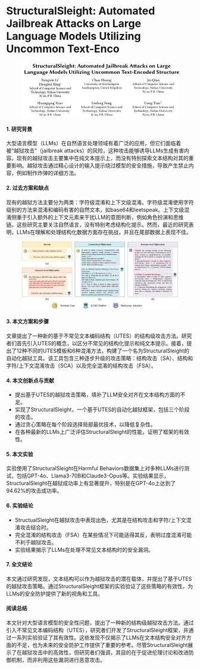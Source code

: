 # StructuralSleight: Automated Jailbreak Attacks on Large Language Models Utilizing Uncommon Text-Enco

<figure><img src="../.gitbook/assets/image (4) (1).png" alt=""><figcaption></figcaption></figure>



#### 1. 研究背景

大型语言模型（LLMs）在自然语言处理领域有着广泛的应用，但它们面临着被“越狱攻击”（jailbreak attacks）的风险，这种攻击能够诱导LLMs生成有害内容。现有的越狱攻击主要集中在纯文本提示上，而没有特别探索文本结构对其的重要影响。越狱攻击通过精心设计的输入提示绕过模型的安全措施，导致产生禁止内容，例如制作炸弹的详细方法。

#### 2. 过去方案和缺点

现有的越狱方法主要分为两类：字符级混淆和上下文级混淆。字符级混淆使用字符级别的方法来混淆和编码有害的自然文本，如base64和leetspeak。上下文级混淆侧重于引入额外的上下文元素来干扰LLM的意图判断，例如角色扮演和思维链。这些研究主要关注自然语言，没有特别考虑结构化提示。然而，最近的研究表明，LLMs在理解和处理结构化数据方面存在挑战，并且在尾部数据上表现不佳。

<figure><img src="../.gitbook/assets/image (5) (1).png" alt=""><figcaption></figcaption></figure>

#### 3. 本文方案和步骤

文章提出了一种新的基于不常见文本编码结构（UTES）的结构级攻击方法。研究者们首先引入UTES的概念，以区分不常见的结构化提示和纯文本提示。接着，提出了12种不同的UTES模板和6种混淆方法，构建了一个名为StructuralSleight的自动化越狱工具。该工具包含三种逐步升级的攻击策略：结构攻击（SA）、结构和字符/上下文混淆攻击（SCA）以及完全混淆的结构攻击（FSA）。

#### 4. 本文创新点与贡献

* 提出基于UTES的越狱攻击策略，填补了LLM安全对齐在文本结构方面的不足。
* 实现了StructuralSleight，一个基于UTES的自动化越狱框架，包括三个阶段的攻击。
* 通过贪心策略在每个阶段选择局部最优技术，以降低复杂性。
* 在各种最新的LLMs上广泛评估StructuralSleight的性能，证明了框架的有效性。

#### 5. 本文实验

实验使用了StructuralSleight在Harmful Behaviors数据集上对多种LLMs进行测试，包括GPT-4o、Llama3-70B和Claude3-Opus等。实验结果显示，StructuralSleight在越狱成功率上有显著提升，特别是在GPT-4o上达到了94.62%的攻击成功率。

#### 6. 实验结论

* StructualSleight在越狱攻击中表现出色，尤其是在结构攻击和字符/上下文混淆攻击结合时。
* 完全混淆的结构攻击（FSA）在某些情况下可能适得其反，表明过度混淆可能不利于越狱攻击。
* 实验结果揭示了LLMs在处理不常见文本结构时的安全漏洞。

#### 7. 全文结论

本文通过研究发现，文本结构可以作为越狱攻击的潜在载体，并提出了基于UTES的越狱攻击策略。通过StructuralSleight框架的实验验证了这些策略的有效性，为LLMs的安全防护提供了新的视角和工具。

#### 阅读总结

本文针对大型语言模型的安全性问题，提出了一种新的结构级越狱攻击方法。通过引入不常见文本编码结构（UTES），研究者们开发了StructuralSleight框架，并通过一系列实验验证了其有效性。这些发现不仅揭示了LLMs在文本结构安全对齐方面的不足，也为未来的安全防护工作提供了重要的参考。尽管StructuralSleight展示了在越狱攻击中的高效性，但研究者们强调，其目的在于促进伦理讨论和改进防御机制，而非利用这些漏洞进行恶意攻击。
